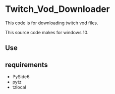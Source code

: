 # Twitch_Vod_Downloader
This code is for downloading twitch vod files.

This source code makes for windows 10.  

## Use

 
## requirements
* PySide6
* pytz
* tzlocal